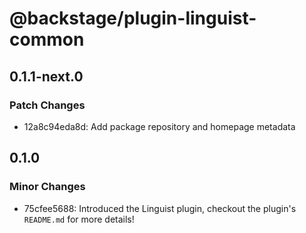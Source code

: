 # @backstage/plugin-linguist-common

## 0.1.1-next.0

### Patch Changes

- 12a8c94eda8d: Add package repository and homepage metadata

## 0.1.0

### Minor Changes

- 75cfee5688: Introduced the Linguist plugin, checkout the plugin's `README.md` for more details!
